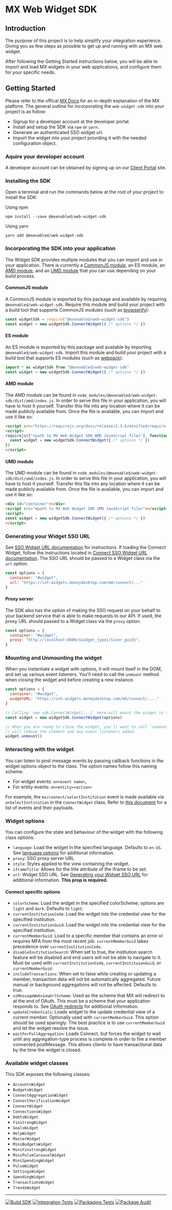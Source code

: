 # MX Web Widget SDK

## Introduction

The purpose of this project is to help simplify your integration experience.
Giving you as few steps as possible to get up and running with an MX web widget.

After following the Getting Started instructions below, you will be able to
import and load MX widgets in your web applications, and configure them
for your specific needs.

## Getting Started

Please refer to the offical [MX Docs](https://docs.mx.com/) for an in-depth
explanation of the MX platform. The general outline for incorporating the
`web-widget-sdk` into your project is as follow:

- Signup for a developer account at the developer portal.
- Install and setup the SDK via `npm` or `yarn`.
- Generate an authenticated SSO widget url.
- Import the widget into your project providing it with the needed
  configuration object.

###  Aquire your developer account

A developer account can be obtained by signing up on our [Client
Portal](https://dashboard.mx.com) site.

### Installing the SDK

Open a terminal and run the commands below at the root of your project to
install the SDK:

Using npm

```
npm install --save @mxenabled/web-widget-sdk
```

Using yarn

```
yarn add @mxenabled/web-widget-sdk
```

### Incorporating the SDK into your application

The Widget SDK provides multiple modules that you can import and use in your
application. There is currently a [CommonJS module][commonjs_module], an ES
module, an [AMD module][amd_module], and an [UMD module][umd_module] that you
can use depending on your build process.

#### CommonJS module

A CommonJS module is exported by this package and available by requiring
`@mxenabled/web-widget-sdk`. Require this module and build your project with a
build tool that supports CommonJS modules (such as [browserify][browserify]):

```js
const widgetSdk = require("@mxenabled/web-widget-sdk")
const widget = new widgetSdk.ConnectWidget({ /* options */ })
```

#### ES module

An ES module is exported by this package and available by importing
`@mxenabled/web-widget-sdk`. Import this module and build your project with a
build tool that supports ES modules (such as [webpack][webpack]):

```js
import * as widgetSdk from "@mxenabled/web-widget-sdk"
const widget = new widgetSdk.ConnectWidget({ /* options */ })
```

#### AMD module

The AMD module can be found in
`node_modules/@mxenabled/web-widget-sdk/dist/amd/index.js`. In order to serve
this file in your application, you will have to host it yourself. Transfer this
file into any location where it can be made publicly available from. Once the
file is available, you can import and use it like so:

```html
<script src="https://requirejs.org/docs/release/2.3.6/minified/require.js"></script>
<script>
requirejs(["<path to MX Web Widget SDK AMD JavaScript file>"], function (widgetSdk) {
  const widget = new widgetSdk.ConnectWidget({ /* options */ })
})
</script>
```

#### UMD module

The UMD module can be found in
`node_modules/@mxenabled/web-widget-sdk/dist/umd/index.js`. In order to serve
this file in your application, you will have to host it yourself. Transfer this
file into any location where it can be made publicly available from. Once the
file is available, you can import and use it like so:

```html
<div id="container"></div>
<script src="<path to MX Web Widget SDK UMD JavaScript file>"></script>
<script>
const widget = new widgetSdk.ConnectWidget({ /* options */ })
</script>
```

### Generating your Widget SSO URL

See [SSO Widget URL documentation][api_request_widget_url] for instructions. If
loading the Connect Widget, follow the instructions located in [Connect SSO
Widget URL documentation][api_request_connect_url]. The SSO URL should be
passed to a Widget class via the `url` option.

```js
const options = {
  container: "#widget",
  url: "https://int-widgets.moneydesktop.com/md/connect/..."
}
```

#### Proxy server

The SDK also has the option of making the SSO request on your behalf to your
backend service that is able to make requests to our API. If used, the proxy
URL should passed to a Widget class via the `proxy` option.

```js
const options = {
  container: "#widget",
  proxy: "http://localhost:8089/{widget_type}/{user_guid}",
}
```

### Mounting and Unmounting the widget
When you instantiate a widget with options, it will mount itself in the DOM, and set up various event listeners.
You'll need to call the `unmount` method when closing the widget and before creating a new instance.

```js
const options = {
  container: "#widget",
  widgetURL: "https://int-widgets.moneydesktop.com/md/connect/...."
}

// Calling `new sdk.ConnectWidget(...)` here will mount the widget in the DOM
const widget = new widgetSdk.ConnectWidget(options)

// When you are ready to close the widget, you'll want to call `unmount`. This
// will remove the element and any event listeners added.
widget.unmount()
```

### Interacting with the widget

You can listen to post message events by passing callback functions in the widget
options object to the class. The option names follow this naming scheme:

* For widget events: `on<event name>`,
* For entity events: `on<entity><action>`

For example, the `mx/connect/selectInstitution` event is made available via
`onSelectInstitution` in the `ConnectWidget` class. Refer to [this
document](docs/widget_callback_props.md) for a list of events and their
payloads.

### Widget options

You can configure the state and behaviour of the widget with the following
class options:

- `language`: Load the widget in the specified language. Defaults to `en-US`.
  See [language
  options](https://docs.mx.com/api#connect_configuring_connect_language_options)
  for additional information.
- `proxy`: SSO proxy server URL.
- `style`: Styles applied to the view containing the widget.
- `iframeTitle`: Allows for the title attribute of the iframe to be set.
- `url`: Widget SSO URL. See [Generating your Widget SSO
  URL](#generating-your-widget-sso-url) for additional information. **This prop
  is required.**

#### Connect specific options

- `colorScheme`: Load the widget in the specified colorScheme; options are
  `light` and `dark`. Defaults to `light`.
- `currentInstitutionCode`: Load the widget into the credential view for the
  specified institution.
- `currentInstitutionGuid`: Load the widget into the credential view for the
  specified institution.
- `currentMemberGuid`: Load to a specific member that contains an error or
  requires MFA from the most recent job. `currentMemberGuid` takes precedence
  over `currentInstitutionCode`.
- `disableInstitutionSearch`: When set to true, the institution search feature
  will be disabled and end users will not be able to navigate to it. Must be
  used with `currentInstitutionCode`, `currentInstituionGuid`, or
  `currentMemberGuid`.
- `includeTransactions`: When set to false while creating or updating a member,
  transaction data will not be automatically aggregated. Future manual or
  background aggregations will not be affected. Defaults to true.
- `uiMessageWebviewUrlScheme`: Used as the scheme that MX will redirect to at
  the end of OAuth. This must be a scheme that your application responds to.
  See [OAuth redirects](#oauth-redirects) for additional information.
- `updateCredentials`: Loads widget to the update credential view of a current
  member. Optionally used with `currentMemberGuid`. This option should be used
  sparingly. The best practice is to use `currentMemberGuid` and let the widget
  resolve the issue.
- `waitForFullAggregation`: Loads Connect, but forces the widget to wait until
  any aggregation-type process is complete in order to fire a member connected
  postMessage. This allows clients to have transactional data by the time the
  widget is closed.

### Available widget classes

This SDK exposes the following classes:

- `AccountsWidget`
- `BudgetsWidget`
- `ConnectAggregationWidget`
- `ConnectVerificationWidget`
- `ConnectWidget`
- `ConnectionsWidget`
- `DebtsWidget`
- `FinstrongWidget`
- `GoalsWidget`
- `HelpWidget`
- `MasterWidget`
- `MiniBudgetsWidget`
- `MiniFinstrongWidget`
- `MiniPulseCarouselWidget`
- `MiniSpendingWidget`
- `PulseWidget`
- `SettingsWidget`
- `SpendingWidget`
- `TransactionsWidget`
- `TrendsWidget`

---

[![Build SDK](https://github.com/mxenabled/web-widget-sdk/actions/workflows/build-sdk.yml/badge.svg)](https://github.com/mxenabled/web-widget-sdk/actions/workflows/build-sdk.yml)
[![Integration Tests](https://github.com/mxenabled/web-widget-sdk/actions/workflows/integration-tests.yml/badge.svg)](https://github.com/mxenabled/web-widget-sdk/actions/workflows/integration-tests.yml)
[![Packaging Tests](https://github.com/mxenabled/web-widget-sdk/actions/workflows/packaging-tests.yml/badge.svg)](https://github.com/mxenabled/web-widget-sdk/actions/workflows/packaging-tests.yml)
[![Package Audit](https://github.com/mxenabled/web-widget-sdk/actions/workflows/package-audit.yml/badge.svg)](https://github.com/mxenabled/web-widget-sdk/actions/workflows/package-audit.yml)

[amd_module]: https://requirejs.org/docs/whyamd.html "AMD modules"
[api_request_connect_url]: https://docs.mx.com/api#connect_request_a_url "Request a Connect URL"
[api_request_widget_url]: https://docs.mx.com/api#widgets_mx_widgets_request_widget_url "Request a widget URL"
[browserify]: https://browserify.org/ "Browserify"
[commonjs_module]: https://nodejs.org/api/modules.html "CommonJS modules"
[react_native_style]: https://reactnative.dev/docs/style "React Native Style"
[umd_module]: https://github.com/umdjs/umd "UMD modules"
[webpack]: https://webpack.js.org/ "webpack"
